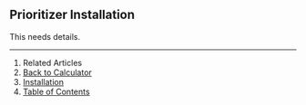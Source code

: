 ## Prioritizer Installation

This needs details.

---

1. Related Articles
2. [Back to Calculator](../../prioritizer/)
3. [Installation](../installation/)
4. [Table of Contents](../../../)
